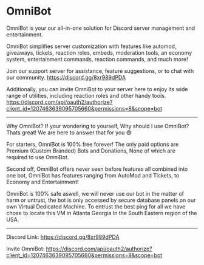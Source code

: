 # OmniBot
OmniBot is your our all-in-one solution for Discord server management and entertainment.

OmniBot simplifies server customization with features like automod, giveaways, tickets, reaction roles, embeds, moderation tools, an economy system, entertainment commands, reaction commands, and much more!

Join our support server for assistance, feature suggestions, or to chat with our community. 
https://discord.gg/8xr989dPDA

Additionally, you can invite OmniBot to your server here to enjoy its wide range of utilities, including reaction roles and other handy tools.
https://discord.com/api/oauth2/authorize?client_id=1207463639095705660&permissions=8&scope=bot

-----------------------------------------------------------------------------------------------------------------------------------------------------------------------------

Why OmniBot?
If your wondering to yourself, Why should I use OmniBot? Thats great! We are here to answer that for you :smile:

For starters, OmniBot is 100% free forever! The only paid options are Premium (Custom Branded) Bots and Donations, None of which are required to use OmniBot.

Second off, OmniBot offers never seen before features all combined into one bot, OmniBot has features ranging from AutoMod and Tickets, to Economy and Entertainment!

OmniBot is 100% safe aswell, we will never use our bot in the matter of harm or untrust, the bot is only accessed by secure database panels on our own Virtual Dedicated Machine. To entrust the best ping for all we have chose to locate this VM in Atlanta Georgia In the South Eastern region of the USA.

-----------------------------------------------------------------------------------------------------------------------------------------------------------------------------

Discord Link:
https://discord.gg/8xr989dPDA

Invite OmniBot:
https://discord.com/api/oauth2/authorize?client_id=1207463639095705660&permissions=8&scope=bot
